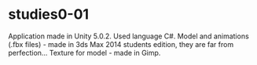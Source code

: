 # studies0-01
Application made in Unity 5.0.2. Used language C#. 
Model and animations (.fbx files) - made in 3ds Max 2014 students edition, they are far from perfection... 
Texture for model - made in Gimp.
